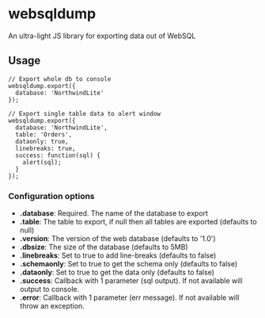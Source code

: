 # websqldump
An ultra-light JS library for exporting data out of WebSQL


## Usage

```
// Export whole db to console
websqldump.export({
  database: 'NorthwindLite'
});
```

```
// Export single table data to alert window
websqldump.export({
  database: 'NorthwindLite',
  table: 'Orders',
  dataonly: true,
  linebreaks: true,
  success: function(sql) {
    alert(sql); 
  }
});
```

### Configuration options

- **.database**: Required. The name of the database to export
- **.table**: The table to export, if null then all tables are exported (defaults to null)
- **.version**: The version of the web database (defaults to '1.0')
- **.dbsize**: The size of the database (defaults to 5MB)
- **.linebreaks**: Set to true to add line-breaks (defaults to false)
- **.schemaonly**: Set to true to get the schema only (defaults to false)
- **.dataonly**: Set to true to get the data only (defaults to false)
- **.success**: Callback with 1 parameter (sql output). If not available will output to console.
- **.error**: Callback with 1 parameter (err message). If not available will throw an exception.
